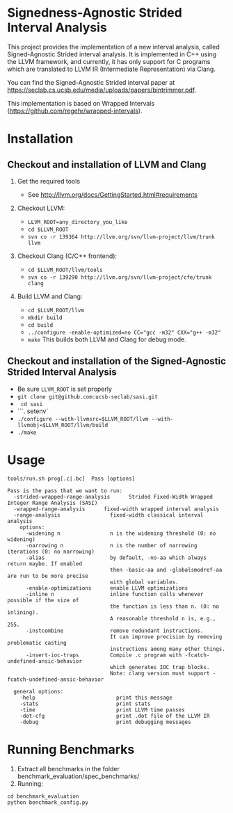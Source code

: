 # Signedness-Agnostic Strided Interval Analysis 

This project provides the implementation of a new interval analysis, called Signed-Agnostic Strided interval analysis. 
It is implemented in C++ using the LLVM framework, and currently, it has only support for C programs which are translated to LLVM IR (Intermediate Representation) via Clang.

You can find the Signed-Agnostic Strided interval paper at https://seclab.cs.ucsb.edu/media/uploads/papers/bintrimmer.pdf.

This implementation is based on Wrapped Intervals (https://github.com/regehr/wrapped-intervals).

# Installation 

## Checkout and installation of LLVM and Clang 

1. Get the required tools
   - See http://llvm.org/docs/GettingStarted.html#requirements

2. Checkout LLVM:
   - ```LLVM_ROOT=any_directory_you_like```
   - ```cd $LLVM_ROOT```
   - ```svn co -r 139364 http://llvm.org/svn/llvm-project/llvm/trunk llvm``` 

3. Checkout Clang (C/C++ frontend):
   - ```cd $LLVM_ROOT/llvm/tools```
   - ```svn co -r 139290 http://llvm.org/svn/llvm-project/cfe/trunk clang```

4. Build LLVM and Clang:

   - ```cd $LLVM_ROOT/llvm```
   - ```mkdir build``` 
   - ```cd build```
   - ```../configure -enable-optimized=no CC="gcc -m32" CXX="g++ -m32"```
   - ```make``` 
   This builds both LLVM and Clang for debug mode.

## Checkout and installation of the Signed-Agnostic Strided Interval Analysis 
- Be sure ```LLVM_ROOT``` is set properly
- ```git clone git@github.com:ucsb-seclab/sasi.git```
- ``` cd sasi```
- ```. setenv`
- ```./configure --with-llvmsrc=$LLVM_ROOT/llvm --with-llvmobj=$LLVM_ROOT/llvm/build```
- ```./make```


# Usage 

```
tools/run.sh prog[.c|.bc]  Pass [options] 

Pass is the pass that we want to run: 
  -strided-wrapped-range-analysis      Strided Fixed-Width Wrapped Integer Range Analysis (SASI)	
  -wrapped-range-analysis      fixed-width wrapped interval analysis
  -range-analysis                fixed-width classical interval analysis
    options:
      -widening n                n is the widening threshold (0: no widening)
      -narrowing n               n is the number of narrowing iterations (0: no narrowing)
      -alias                     by default, -no-aa which always return maybe. If enabled 
                                 then -basic-aa and -globalsmodref-aa are run to be more precise
                                 with global variables.
      -enable-optimizations      enable LLVM optimizations
      -inline n                  inline function calls whenever possible if the size of 
                                 the function is less than n. (0: no inlining). 
                                 A reasonable threshold n is, e.g., 255.
      -instcombine               remove redundant instructions.
                                 It can improve precision by removing problematic casting 
                                 instructions among many other things.
      -insert-ioc-traps          Compile .c program with -fcatch-undefined-ansic-behavior 
                                 which generates IOC trap blocks.  
                                 Note: clang version must support -fcatch-undefined-ansic-behavior    
                       
  general options:
    -help                          print this message
    -stats                         print stats
    -time                          print LLVM time passes
    -dot-cfg                       print .dot file of the LLVM IR
    -debug                         print debugging messages
```

# Running Benchmarks
1. Extract all benchmarks in the folder benchmark_evaluation/spec_benchmarks/
2. Running:
```
cd benchmark_evaluation
python benchmark_config.py
```
